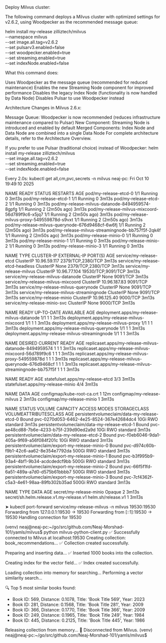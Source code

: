 Deploy Milvus cluster:

The following command deploys a Milvus cluster with optimized settings for v2.6.2, using Woodpecker as the recommended message queue:

helm install my-release zilliztech/milvus \
  --namespace milvus \
  --set image.all.tag=v2.6.2 \
  --set pulsarv3.enabled=false \
  --set woodpecker.enabled=true \
  --set streaming.enabled=true \
  --set indexNode.enabled=false








What this command does:

Uses Woodpecker as the message queue (recommended for reduced maintenance)
Enables the new Streaming Node component for improved performance
Disables the legacy Index Node (functionality is now handled by Data Node)
Disables Pulsar to use Woodpecker instead


Architecture Changes in Milvus 2.6.x:

Message Queue: Woodpecker is now recommended (reduces infrastructure maintenance compared to Pulsar)
New Component: Streaming Node is introduced and enabled by default
Merged Components: Index Node and Data Node are combined into a single Data Node
For complete architecture details, refer to the Architecture Overview.




If you prefer to use Pulsar (traditional choice) instead of Woodpecker:
helm install my-release zilliztech/milvus \
  --set image.all.tag=v2.6.2 \
  --set streaming.enabled=true \
  --set indexNode.enabled=false








Every 2.0s: kubectl get all,cm,pvc,secrets -n milvus                                                                                                                                                       neaj-pc: Fri Oct 10 19:49:10 2025

NAME                                                 READY   STATUS    RESTARTS        AGE
pod/my-release-etcd-0                                1/1     Running   0               3m13s
pod/my-release-etcd-1                                1/1     Running   0               3m13s
pod/my-release-etcd-2                                1/1     Running   0               3m13s
pod/my-release-milvus-datanode-8494959574-8gpfg      1/1     Running   2 (2m50s ago)   3m13s
pod/my-release-milvus-mixcoord-56d789f9c6-x5jq7      1/1     Running   2 (2m50s ago)   3m13s
pod/my-release-milvus-proxy-549559878d-s9vxt         1/1     Running   2 (2m50s ago)   3m13s
pod/my-release-milvus-querynode-676d9468cf-6w6fj     1/1     Running   2 (2m50s ago)   3m13s
pod/my-release-milvus-streamingnode-bb757f5f-2qk4f   1/1     Running   2 (2m50s ago)   3m13s
pod/my-release-minio-0                               1/1     Running   0               3m13s
pod/my-release-minio-1                               1/1     Running   0               3m13s
pod/my-release-minio-2                               1/1     Running   0               3m13s
pod/my-release-minio-3                               1/1     Running   0               3m13s

NAME                                      TYPE        CLUSTER-IP     EXTERNAL-IP   PORT(S)              AGE
service/my-release-etcd                   ClusterIP   10.96.59.117   <none>        2379/TCP,2380/TCP    3m13s
service/my-release-etcd-headless          ClusterIP   None           <none>        2379/TCP,2380/TCP    3m13s
service/my-release-milvus                 ClusterIP   10.96.77.104   <none>        19530/TCP,9091/TCP   3m13s
service/my-release-milvus-datanode        ClusterIP   None           <none>        9091/TCP             3m13s
service/my-release-milvus-mixcoord        ClusterIP   10.96.187.83   <none>        9091/TCP             3m13s
service/my-release-milvus-querynode       ClusterIP   None           <none>        9091/TCP             3m13s
service/my-release-milvus-streamingnode   ClusterIP   None           <none>        9091/TCP             3m13s
service/my-release-minio                  ClusterIP   10.96.125.40   <none>        9000/TCP             3m13s
service/my-release-minio-svc              ClusterIP   None           <none>        9000/TCP             3m13s

NAME                                              READY   UP-TO-DATE   AVAILABLE   AGE
deployment.apps/my-release-milvus-datanode        1/1     1            1           3m13s
deployment.apps/my-release-milvus-mixcoord        1/1     1            1           3m13s
deployment.apps/my-release-milvus-proxy           1/1     1            1           3m13s
deployment.apps/my-release-milvus-querynode       1/1     1            1           3m13s
deployment.apps/my-release-milvus-streamingnode   1/1     1            1           3m13s

NAME                                                       DESIRED   CURRENT   READY   AGE
replicaset.apps/my-release-milvus-datanode-8494959574      1         1         1       3m13s
replicaset.apps/my-release-milvus-mixcoord-56d789f9c6      1         1         1       3m13s
replicaset.apps/my-release-milvus-proxy-549559878d         1         1         1       3m13s
replicaset.apps/my-release-milvus-querynode-676d9468cf     1         1         1       3m13s
replicaset.apps/my-release-milvus-streamingnode-bb757f5f   1         1         1       3m13s

NAME                                READY   AGE
statefulset.apps/my-release-etcd    3/3     3m13s
statefulset.apps/my-release-minio   4/4     3m13s

NAME                          DATA   AGE
configmap/kube-root-ca.crt    1      12m
configmap/my-release-milvus   2      3m13s
configmap/my-release-minio    1      3m13s

NAME                                              STATUS   VOLUME                                     CAPACITY   ACCESS MODES   STORAGECLASS   VOLUMEATTRIBUTESCLASS   AGE
persistentvolumeclaim/data-my-release-etcd-0      Bound    pvc-0270d053-6462-4e25-8524-367e42684dc4   10Gi       RWO            standard       <unset>                 3m13s
persistentvolumeclaim/data-my-release-etcd-1      Bound    pvc-ae48cd88-7b6e-4233-b75f-239d90ed2a9d   10Gi       RWO            standard       <unset>                 3m13s
persistentvolumeclaim/data-my-release-etcd-2      Bound    pvc-f0eb6046-9da1-405a-9f69-a56f084f201c   10Gi       RWO            standard       <unset>                 3m13s
persistentvolumeclaim/export-my-release-minio-0   Bound    pvc-d974c60b-f9b1-42c6-aa62-8e354e7792da   500Gi      RWO            standard       <unset>                 3m13s
persistentvolumeclaim/export-my-release-minio-1   Bound    pvc-b3f995b9-93a4-4bf1-9b34-acdcdedcf9bb   500Gi      RWO            standard       <unset>                 3m13s
persistentvolumeclaim/export-my-release-minio-2   Bound    pvc-66f5f1fd-6a51-489a-a7d0-d575b61bbbb7   500Gi      RWO            standard       <unset>                 3m13s
persistentvolumeclaim/export-my-release-minio-3   Bound    pvc-7cf4362f-c5a3-4e61-98aa-89fb302b35ad   500Gi      RWO            standard       <unset>                 3m13s

NAME                                      TYPE                 DATA   AGE
secret/my-release-minio                   Opaque               2      3m13s
secret/sh.helm.release.v1.my-release.v1   helm.sh/release.v1   1      3m13s








➤ kubectl port-forward service/my-release-milvus -n milvus 19530:19530
Forwarding from 127.0.0.1:19530 -> 19530
Forwarding from [::1]:19530 -> 19530
Handling connection for 19530








(venv) neaj@neaj-pc:~/go/src/github.com/Neaj-Morshad-101/yamls/milvus$ python milvus-python-client.py 
✅ Successfully connected to Milvus at localhost:19530
Creating collection: book_recommendations...
✅ Collection created successfully.

Preparing and inserting data...
✅ Inserted 1000 books into the collection.

Creating index for the vector field...
✅ Index created successfully.

Loading collection into memory for searching...
Performing a vector similarity search...

🔍 Top 5 most similar books found:
  - Book ID: 569, Distance: 0.1078, Title: 'Book Title 569', Year: 2023
  - Book ID: 281, Distance: 0.1568, Title: 'Book Title 281', Year: 2009
  - Book ID: 366, Distance: 0.1770, Title: 'Book Title 366', Year: 2009
  - Book ID: 249, Distance: 0.1965, Title: 'Book Title 249', Year: 1984
  - Book ID: 445, Distance: 0.2125, Title: 'Book Title 445', Year: 1986

Releasing collection from memory...
🔌 Disconnected from Milvus.
(venv) neaj@neaj-pc:~/go/src/github.com/Neaj-Morshad-101/yamls/milvus$ 








